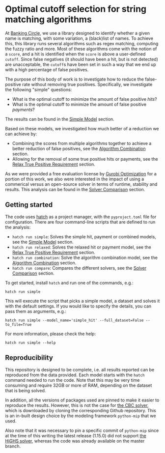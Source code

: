 # Optimal cutoff selection for string matching algorithms

At [Banking Circle](https://www.bankingcircle.com/), we use a library designed to identify whether a given name is matching, with some variation, a (black)list of names. To achieve this, this library runs several algorithms such as regex matching, computing the fuzzy ratio and more. Most of these algorithms come with the notion of a `score`, and a hit is identified when the `score` is above a user-defined `cutoff`. Since false negatives (it should have been a hit, but is not detected) are unacceptable, the `cutoff`s have been set in such a way that we end up with a high percentage of false positives.

The purpose of this body of work is to investigate how to reduce the false-positive rate without removing true positives. Specifically, we investigate the following "simple" questions:

- What is the optimal cutoff to minimize the amount of false positive *hits*?
- What is the optimal cutoff to minimize the amount of false positive *payments*?

The results can be found in the [Simple Model](simple-model.md) section.

Based on these models, we investigated how much better of a reduction we can achieve by:

- Combining the scores from multiple algorithms together to achieve a better reduction of false positives, see the [Algorithm Combination](algorithm-combination.md) section.
- Allowing for the removal of some true positive hits or payments, see the [Relax True Positive Requirement](relax-the-true-positive-requirement.md) section.

As we were provided a free evaluation license by [Gurobi Optimization](https://gurobi.com) for a portion of this work, we also were interested in the impact of using a commerical versus an open-source solver in terms of runtime, stability and results. This analysis can be found in the [Solver Comparison](solver-comparisons.md) section.

## Getting started

The code uses [hatch](https://hatch.pypa.io/) as a project manager, with the `pyproject.toml` file for configuration. There are four command-line scripts that are defined to run the analysis:

- `hatch run simple`: Solves the simple hit, payment or combined models, see the [Simple Model](simple-model.md) section.
- `hatch run relaxed`: Solves the relaxed hit or payment model, see the [Relax True Positive Requirement](relax-the-true-positive-requirement.md) section.
- `hatch run combination`: Solve the algorithm combination model, see the [Algorithm Combination](algorithm-combination.md) section.
- `hatch run compare`: Compares the different solvers, see the [Solver Comparison](solver-comparisons.md) section.

To get started, install `hatch` and run one of the commands, e.g.:

```
hatch run simple
```

This will execute the script that picks a simple model, a dataset and solves it with the default settings. If you would like to specify the details, you can pass them as arguments, e.g.:

```
hatch run simple --model_name='simple_hit' --full_dataset=False --to_file=True
```

For more information, please check the help:

```
hatch run simple --help
```


## Reproducibility
This repository is designed to be complete, i.e. all results reported can be reproduced from the data provided. Each model starts with the `hatch` command needed to run the code. Note that this may be very time consuming and require 32GB or more of RAM, depending on the dataset that is being solved.

In addition, all the versions of packages used are pinned to make it easier to reproduce the results. However, this is not the case for [the CBC solver](https://github.com/coin-or/Cbc), which is downloaded by cloning the corresponding Github repository. This is an in-built design choice by the modeling framework `python-mip` that we used. 

Also note that it was necessary to pin a specific commit of `python-mip` since at the time of this writing the latest release (1.15.0) did not support [the HiGHS solver](https://github.com/ERGO-Code/HiGHS), whereas the code was already available on the master branch.

